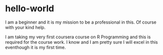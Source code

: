 # hello-world
I am a beginner and it is my mission to be a professional in this. Of course with your kind help.

I am taking my very first coursera course on R Programming and this is required for the course work.
I know and I am pretty sure I will excel in this eventhough it is my first time.
